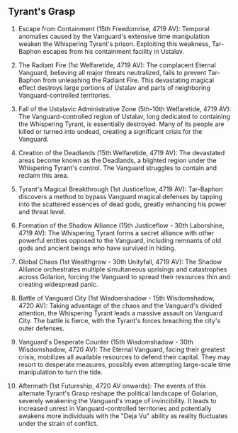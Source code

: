 ## Tyrant's Grasp

1. Escape from Containment (15th Freedomrise, 4719 AV):
   Temporal anomalies caused by the Vanguard's extensive time manipulation weaken the Whispering Tyrant's prison. Exploiting this weakness, Tar-Baphon escapes from his containment facility in Ustalav.

2. The Radiant Fire (1st Welfaretide, 4719 AV):
   The complacent Eternal Vanguard, believing all major threats neutralized, fails to prevent Tar-Baphon from unleashing the Radiant Fire. This devastating magical effect destroys large portions of Ustalav and parts of neighboring Vanguard-controlled territories.

3. Fall of the Ustalavic Administrative Zone (5th-10th Welfaretide, 4719 AV):
   The Vanguard-controlled region of Ustalav, long dedicated to containing the Whispering Tyrant, is essentially destroyed. Many of its people are killed or turned into undead, creating a significant crisis for the Vanguard.

4. Creation of the Deadlands (15th Welfaretide, 4719 AV):
   The devastated areas become known as the Deadlands, a blighted region under the Whispering Tyrant's control. The Vanguard struggles to contain and reclaim this area.

5. Tyrant's Magical Breakthrough (1st Justiceflow, 4719 AV):
   Tar-Baphon discovers a method to bypass Vanguard magical defenses by tapping into the scattered essences of dead gods, greatly enhancing his power and threat level.

6. Formation of the Shadow Alliance (15th Justiceflow - 30th Laborshine, 4719 AV):
   The Whispering Tyrant forms a secret alliance with other powerful entities opposed to the Vanguard, including remnants of old gods and ancient beings who have survived in hiding.

7. Global Chaos (1st Wealthgrow - 30th Unityfall, 4719 AV):
   The Shadow Alliance orchestrates multiple simultaneous uprisings and catastrophes across Golarion, forcing the Vanguard to spread their resources thin and creating widespread panic.

8. Battle of Vanguard City (1st Wisdomshadow - 15th Wisdomshadow, 4720 AV):
   Taking advantage of the chaos and the Vanguard's divided attention, the Whispering Tyrant leads a massive assault on Vanguard City. The battle is fierce, with the Tyrant's forces breaching the city's outer defenses.

9. Vanguard's Desperate Counter (15th Wisdomshadow - 30th Wisdomshadow, 4720 AV):
   The Eternal Vanguard, facing their greatest crisis, mobilizes all available resources to defend their capital. They may resort to desperate measures, possibly even attempting large-scale time manipulation to turn the tide.

10. Aftermath (1st Futureship, 4720 AV onwards):
    The events of this alternate Tyrant's Grasp reshape the political landscape of Golarion, severely weakening the Vanguard's image of invincibility. It leads to increased unrest in Vanguard-controlled territories and potentially awakens more individuals with the "Deja Vu" ability as reality fluctuates under the strain of conflict.


